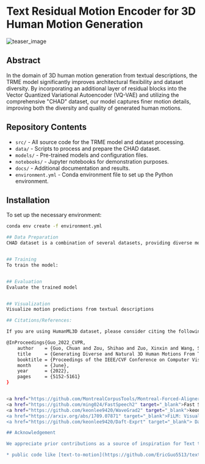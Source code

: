 # Text Residual Motion Encoder for 3D Human Motion Generation

![teaser_image](https://github.com/YoushanZhang/AiAI/blob/main/3D%20Human%20Motion/T2M/Screenshot%202024-04-29%20190517.png)

## Abstract
In the domain of 3D human motion generation from textual descriptions, the TRME model significantly improves architectural flexibility and dataset diversity. By incorporating an additional layer of residual blocks into the Vector Quantized Variational Autoencoder (VQ-VAE) and utilizing the comprehensive "CHAD" dataset, our model captures finer motion details, improving both the diversity and quality of generated human motions. 

## Repository Contents
- `src/` - All source code for the TRME model and dataset processing.
- `data/` - Scripts to process and prepare the CHAD dataset.
- `models/` - Pre-trained models and configuration files.
- `notebooks/` - Jupyter notebooks for demonstration purposes.
- `docs/` - Additional documentation and results.
- `environment.yml` - Conda environment file to set up the Python environment.

## Installation
To set up the necessary environment:

```bash
conda env create -f environment.yml

## Data Preparation
CHAD dataset is a combination of several datasets, providing diverse motion categories suitable for robust training:


## Training
To train the model:


## Evaluation
Evaluate the trained model


## Visualization
Visualize motion predictions from textual descriptions

## Citations/References:

If you are using HumanML3D dataset, please consider citing the following papers:

@InProceedings{Guo_2022_CVPR,
    author    = {Guo, Chuan and Zou, Shihao and Zuo, Xinxin and Wang, Sen and Ji, Wei and Li, Xingyu and Cheng, Li},
    title     = {Generating Diverse and Natural 3D Human Motions From Text},
    booktitle = {Proceedings of the IEEE/CVF Conference on Computer Vision and Pattern Recognition (CVPR)},
    month     = {June},
    year      = {2022},
    pages     = {5152-5161}
}


<a href="https://github.com/MontrealCorpusTools/Montreal-Forced-Aligner" target="_blank">Montreal Forced Aligner</a> <br/>
<a href="https://github.com/ming024/FastSpeech2" target="_blank">Fast Speech 2 </a> <br/>
<a href="https://github.com/keonlee9420/WaveGrad2" target="_blank">keonlee9420's WaveGrad2</a> for GaussianUpsampling<br/>
<a href="https://arxiv.org/abs/1709.07871" target="_blank">FiLM: Visual Reasoning with a General Conditioning Layer</a><br/>
<a href="https://github.com/keonlee9420/Daft-Exprt" target="_blank"> Daft-Exprt: Robust Prosody Transfer Across Speakers for Expressive Speech Synthesis</a><br/>

## Acknowledgement

We appreciate prior contributions as a source of inspiration for Text to 3D Human Motion Generation from :  

* public code like [text-to-motion](https://github.com/EricGuo5513/text-to-motion), [TM2T](https://github.com/EricGuo5513/TM2T), [MDM](https://github.com/GuyTevet/motion-diffusion-model).







